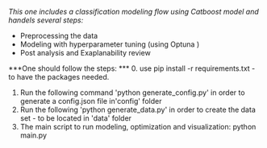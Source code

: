 *This one includes a classification modeling flow using Catboost model and handels several steps:*
* Preprocessing the data
* Modeling with hyperparameter tuning (using Optuna )
* Post analysis and Exaplanability review

***One should follow the steps: ***
0. use pip install -r requirements.txt - to have the packages needed.
1. Run the following command 'python generate_config.py' in order to generate a config.json file in'config' folder
2. Run the following 'python generate_data.py' in order to create the data set - to be located in 'data' folder
3. The main script to run modeling, optimization and visualization: python main.py
